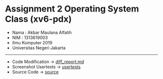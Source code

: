 # Assignment 2 Operating System Class (xv6-pdx)
- Nama : Akbar Maulana Alfatih
- NIM  : 1313619003
- Ilmu Komputer 2019
- Universitas Negeri Jakarta
***
- Code Modification -> [diff_report.md](./diff_report.md)
- Screenshot Usertests -> [usertests](./usertests)
- Source Code -> [source](./source)

